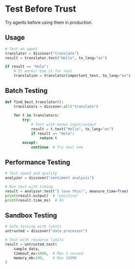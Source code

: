 # Test Before Trust

Try agents before using them in production.

## Usage

```python
# Test an agent
translator = discover("translate")
result = translator.test("Hello", to_lang="es")

if result == "Hola":
    # It works! Use it for real
    translation = translator(important_text, to_lang="es")
```

## Batch Testing

```python
def find_best_translator():
    translators = discover.all("translate")
    
    for t in translators:
        try:
            # Test with known input/output
            result = t.test("Hello", to_lang="es")
            if result == "Hola":
                return t
        except:
            continue  # Try next one
```

## Performance Testing

```python
# Test speed and quality
analyzer = discover("sentiment analysis")

# Run test with timing
result = analyzer.test("I love this!", measure_time=True)
print(result.output)  # "positive"
print(result.time_ms)  # 45
```

## Sandbox Testing

```python
# Safe testing with limits
untrusted = discover("data processor")

# Test with resource limits
result = untrusted.test(
    sample_data,
    timeout_ms=1000,  # Max 1 second
    memory_mb=100,    # Max 100MB
)
```